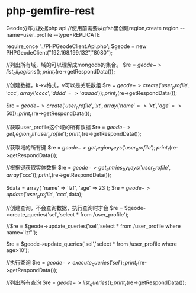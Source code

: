 # php-gemfire-rest
Geode分布式数据php api
//使用前需要从gfsh里创建region,create region --name=user_profile --type=REPLICATE

require_once '../PHPGeodeClient.Api.php';
$geode = new PHPGeodeClient("192.168.199.132","8080");

//列出所有域，域的可以理解成mongodb的集合。
$re = $geode->list_all_regions();
print_r($re->getRespondData());

//创建数据，k->v格式，v可以是关联数组
$re = $geode->create('user_profile','ccc',array('cccc','dddd' => 'aaaaa'));
print_r($re->getRespondData());

$re = $geode->create('user_profile','xt',array('name' => 'xt','age' => 50));
print_r($re->getRespondData());

//获取user_profile这个域的所有数据
$re = $geode->get_region_all('user_profile');
print_r($re->getRespondData());

//获取域的所有键
$re = $geode->get_region_keys('user_profile');
print_r($re->getRespondData());

//根据键获取实体数据
$re = $geode->get_entries_by_keys('user_profile',array('ccc'));
print_r($re->getRespondData());

$data = array(
        'name' => 'lzf',
        'age' => 23
);
$re = $geode->update('user_profile','ccc',$data);

//创建查询，不会查询数据，执行查询时才会
$re = $geode->create_queries('sel','select * from /user_profile');

//$re = $geode->update_queries('sel','select * from /user_profile where name=\'lzf\'');

$re = $geode->update_queries('sel','select * from /user_profile where age>10');

//执行查询
$re = $geode->execute_queries('sel');
print_r($re->getRespondData());

//列出所有查询
$re = $geode->list_queries();
print_r($re->getRespondData());
